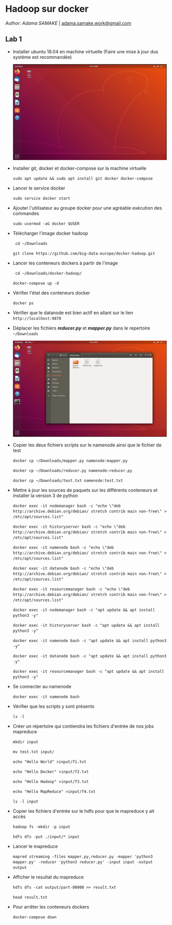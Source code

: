 # Hadoop sur docker

*Author: Adama SAMAKE* | adama.samake.work@gmail.com

## Lab 1

- Installer ubuntu 18.04 en machine virtuelle (Faire une mise à jour dus système est recommandée)

  ![](img/vm1.png)

- Installer git, docker et docker-compose sur la machine virtuelle

  `sudo apt update && sudo apt install git docker docker-compose`

- Lancer le service docker

  `sudo service docker start`

- Ajouter l'utilisateur au groupe docker pour une agréable exécution des commandes

  `sudo usermod -aG docker $USER`

- Télécharger l'image docker hadoop

  ` cd ~/Downloads`

  `git clone https://github.com/big-data-europe/docker-hadoop.git`

- Lancer les conteneurs dockers à partir de l'image

  ` cd ~/Downloads/docker-hadoop/`

  `docker-compose up -d`

- Vérifier l'état des conteneurs docker

  `docker ps`

- Vérifier que le datanode est bien actif en allant sur le lien `http://localhost:9870`

- Déplacer les fichiers ***reducer.py*** et ***mapper.py*** dans le repertoire `~/Downloads`

  ![](img/vm2.png)

- Copier les deux fichiers scripts sur le namenode ainsi que le fichier de test

  `docker cp ~/Downloads/mapper.py namenode:mapper.py`

  `docker cp ~/Downloads/reducer.py namenode:reducer.py`

  `docker cp ~/Downloads/test.txt namenode:test.txt`

- Mettre à jour les sources de paquets sur les différents conteneurs et installer la version 3 de python

  `docker exec -it nodemanager bash -c "echo \"deb http://archive.debian.org/debian/ stretch contrib main non-free\" > /etc/apt/sources.list"`

  `docker exec -it historyserver bash -c "echo \"deb http://archive.debian.org/debian/ stretch contrib main non-free\" > /etc/apt/sources.list"`

  `docker exec -it namenode bash -c "echo \"deb http://archive.debian.org/debian/ stretch contrib main non-free\" > /etc/apt/sources.list"`

  `docker exec -it datanode bash -c "echo \"deb http://archive.debian.org/debian/ stretch contrib main non-free\" > /etc/apt/sources.list"`

  `docker exec -it resourcemanager bash -c "echo \"deb http://archive.debian.org/debian/ stretch contrib main non-free\" > /etc/apt/sources.list"`

  `docker exec -it nodemanager bash -c "apt update && apt install python3 -y"`

  `docker exec -it historyserver bash -c "apt update && apt install python3 -y"`

  `docker exec -it namenode bash -c "apt update && apt install python3 -y"`

  `docker exec -it datanode bash -c "apt update && apt install python3 -y"`

  `docker exec -it resourcemanager bash -c "apt update && apt install python3 -y"`

- Se connecter au namenode

  `docker exec -it namenode bash`

- Vérifier que les scripts y sont présents

  `ls -l`

- Créer un répertoire qui contiendra les fichiers d'entrée de nos jobs mapreduce

  `mkdir input`

  `mv test.txt input/`

  `echo "Hello World" >input/f1.txt`

  `echo "Hello Docker" >input/f2.txt`

  `echo "Hello Hadoop" >input/f3.txt`

  `echo "Hello MapReduce" >input/f4.txt`

  `ls -l input`

- Copier les fichiers d'entrée sur le hdfs pour que le mapreduce y ait accès

  `hadoop fs -mkdir -p input`

  `hdfs dfs -put ./input/* input`

- Lancer le mapreduce

  `mapred streaming -files mapper.py,reducer.py -mapper 'python3 mapper.py' -reducer 'python3 reducer.py' -input input -output output`

- Afficher le resultat du mapreduce

  `hdfs dfs -cat output/part-00000 >> result.txt`

  `head result.txt`

- Pour arrêter les conteneurs dockers

  `docker-compose down`